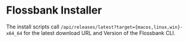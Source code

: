 # Flossbank Installer

The install scripts call `/api/releases/latest?target={macos,linux,win}-x64_64` for the latest download URL and Version of the Flossbank CLI.